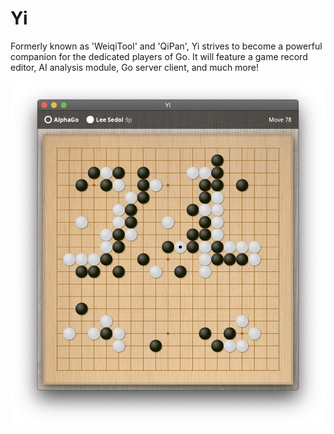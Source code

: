 # Yi
Formerly known as 'WeiqiTool' and 'QiPan', Yi strives to become a powerful companion for the dedicated players of Go. It will feature a game record editor, AI analysis module, Go server client, and much more!

![screenshot](screenshots/compact.png)